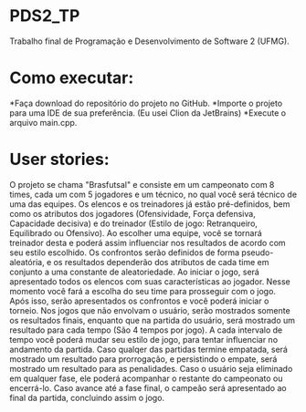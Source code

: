 # PDS2_TP
Trabalho final de Programação e Desenvolvimento de Software 2 (UFMG).
# Como executar:
  *Faça download do repositório do projeto no GitHub. 
  *Importe o projeto para uma IDE de sua preferência. (Eu usei Clion da JetBrains)
  *Execute o arquivo main.cpp.
  
# User stories: 
  O projeto se chama "Brasfutsal" e consiste em um campeonato com 8 times, cada um com 5 jogadores e um técnico, no qual você será técnico de uma das equipes. Os elencos e os treinadores já estão pré-definidos, bem como os atributos dos jogadores (Ofensividade, Força defensiva, Capacidade decisiva) e do treinador (Estilo de jogo: Retranqueiro, Equilibrado ou Ofensivo). Ao escolher uma equipe, você se tornará treinador desta e poderá assim influenciar nos resultados de acordo com seu estilo escolhido. Os confrontos serão definidos de forma pseudo-aleatória, e os resultados dependerão dos atributos de cada time em conjunto a uma constante de aleatoriedade. 
  Ao iniciar o jogo, será apresentado todos os elencos com suas características ao jogador. Nesse momento você fará a escolha do seu time para prosseguir com o jogo. Após isso, serão apresentados os confrontos e você poderá iniciar o torneio. Nos jogos que não envolvam o usuário, serão mostrados somente os resultados finais, enquanto que na partida do usuário, será mostrado um resultado para cada tempo (São 4 tempos por jogo). A cada intervalo de tempo você poderá mudar seu estilo de jogo, para tentar influenciar no andamento da partida. Caso qualqer das partidas termine empatada, será mostrado um resultado para prorrogação, e persistindo o empate, será mostrado um resultado para as penalidades. 
  Caso o usuário seja eliminado em qualquer fase, ele poderá acompanhar o restante do campeonato ou encerrá-lo. Caso avance até a fase final, o campeão será apresentado ao final da partida, concluindo assim o jogo.
  
   
